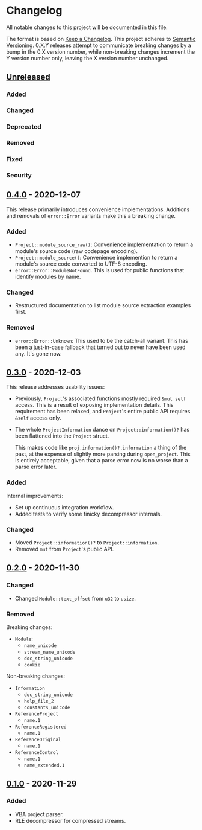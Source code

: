 # Changelog

All notable changes to this project will be documented in this file.

The format is based on [Keep a Changelog](https://keepachangelog.com/en/1.0.0/). This project adheres to [Semantic Versioning](https://semver.org/spec/v2.0.0.html). 0.X.Y releases attempt to communicate breaking changes by a bump in the 0.X version number, while non-breaking changes increment the Y version number only, leaving the X version number unchanged.

## [Unreleased]

### Added
### Changed
### Deprecated
### Removed
### Fixed
### Security

## [0.4.0] - 2020-12-07

This release primarily introduces convenience implementations. Additions and removals of `error::Error` variants make this a breaking change.

### Added

* `Project::module_source_raw()`: Convenience implementation to return a module's source code (raw codepage encoding).
* `Project::module_source()`: Convenience implemention to return a module's source code converted to UTF-8 encoding.
* `error::Error::ModuleNotFound`. This is used for public functions that identify modules by name.

### Changed

* Restructured documentation to list module source extraction examples first.

### Removed

* `error::Error::Unknown`: This used to be the catch-all variant. This has been a just-in-case fallback that turned out to never have been used any. It's gone now.

## [0.3.0] - 2020-12-03

This release addresses usability issues:

* Previously, `Project`'s associated functions mostly required `&mut self` access. This is a result of exposing implementation details. This requirement has been relaxed, and `Project`'s entire public API requires `&self` access only.
* The whole `ProjectInformation` dance on `Project::information()?` has been flattened into the `Project` struct.

  This makes code like `proj.information()?.information` a thing of the past, at the expense of slightly more parsing during `open_project`. This is entirely acceptable, given that a parse error now is no worse than a parse error later.

### Added

Internal improvements:

* Set up continuous integration workflow.
* Added tests to verify some finicky decompressor internals.

### Changed

* Moved `Project::information()?` to `Project::information`.
* Removed `mut` from `Project`'s public API.

## [0.2.0] - 2020-11-30

### Changed

* Changed `Module::text_offset` from `u32` to `usize`.

### Removed

Breaking changes:

* `Module`:
  * `name_unicode`
  * `stream_name_unicode`
  * `doc_string_unicode`
  * `cookie`

Non-breaking changes:

* `Information`
  * `doc_string_unicode`
  * `help_file_2`
  * `constants_unicode`
* `ReferenceProject`
  * `name.1`
* `ReferenceRegistered`
  * `name.1`
* `ReferenceOriginal`
  * `name.1`
* `ReferenceControl`
  * `name.1`
  * `name_extended.1`

## [0.1.0] - 2020-11-29

### Added

- VBA project parser.
- RLE decompressor for compressed streams.

[Unreleased]: https://github.com/tim-weis/ovba/compare/0.4.0...HEAD
[0.4.0]: https://github.com/tim-weis/ovba/compare/0.3.0...0.4.0
[0.3.0]: https://github.com/tim-weis/ovba/compare/0.2.0...0.3.0
[0.2.0]: https://github.com/tim-weis/ovba/compare/0.1.0...0.2.0
[0.1.0]: https://github.com/tim-weis/ovba/compare/827d416...0.1.0
